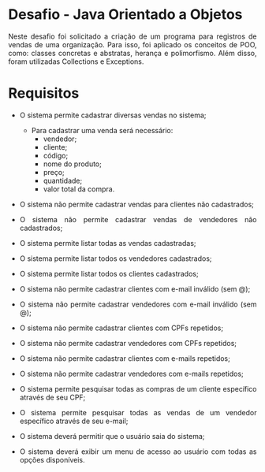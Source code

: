 # Desafio - Java Orientado a Objetos
<div align="justify">
Neste desafio foi solicitado a criação de um programa para registros de vendas de uma organização. Para isso, foi aplicado os conceitos de POO, como: classes concretas e abstratas, herança e polimorfismo. Além disso, foram utilizadas Collections e Exceptions.
<div>
  
# Requisitos
- O sistema permite cadastrar diversas vendas no sistema;
  - Para cadastrar uma venda será necessário:
    - vendedor;
    - cliente;
    - código;
    - nome do produto;
    - preço;
    - quantidade;
    - valor total da compra.

- O sistema não permite cadastrar vendas para clientes não
cadastrados;
- O sistema não permite cadastrar vendas de vendedores não
cadastrados;
- O sistema permite listar todas as vendas cadastradas;
- O sistema permite listar todos os vendedores cadastrados;
- O sistema permite listar todos os clientes cadastrados;
- O sistema não permite cadastrar clientes com e-mail inválido (sem @);
- O sistema não permite cadastrar vendedores com e-mail inválido (sem @);
- O sistema não permite cadastrar clientes com CPFs repetidos;
- O sistema não permite cadastrar vendedores com CPFs repetidos;
- O sistema não permite cadastrar clientes com e-mails repetidos;
- O sistema não permite cadastrar vendedores com e-mails repetidos;
- O sistema permite pesquisar todas as compras de um cliente específico através de seu CPF;
- O sistema permite pesquisar todas as vendas de um vendedor específico através de seu e-mail;
- O sistema deverá permitir que o usuário saia do sistema;
- O sistema deverá exibir um menu de acesso ao usuário com todas as
opções disponíveis.
